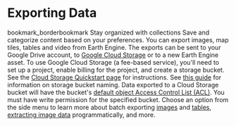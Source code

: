  
#  Exporting Data
bookmark_borderbookmark Stay organized with collections  Save and categorize content based on your preferences. 
You can export images, map tiles, tables and video from Earth Engine. The exports can be sent to your Google Drive account, to [Google Cloud Storage](https://cloud.google.com/storage/) or to a new Earth Engine asset.
To use Google Cloud Storage (a fee-based service), you'll need to set up a project, enable billing for the project, and create a storage bucket. See the [Cloud Storage Quickstart page](https://cloud.google.com/storage/docs/quickstart-console) for instructions. See [this guide](https://cloud.google.com/storage/docs/naming-buckets) for information on storage bucket naming. Data exported to a Cloud Storage bucket will have the bucket's [default object Access Control List (ACL)](https://cloud.google.com/storage/docs/access-control/create-manage-lists#defaultobjects). You must have write permission for the specified bucket.
Choose an option from the side menu to learn more about batch exporting [images](https://developers.google.com/earth-engine/guides/exporting_images) and [tables](https://developers.google.com/earth-engine/guides/exporting_tables), [extracting image data](https://developers.google.com/earth-engine/guides/data_extraction) programmatically, and more.
